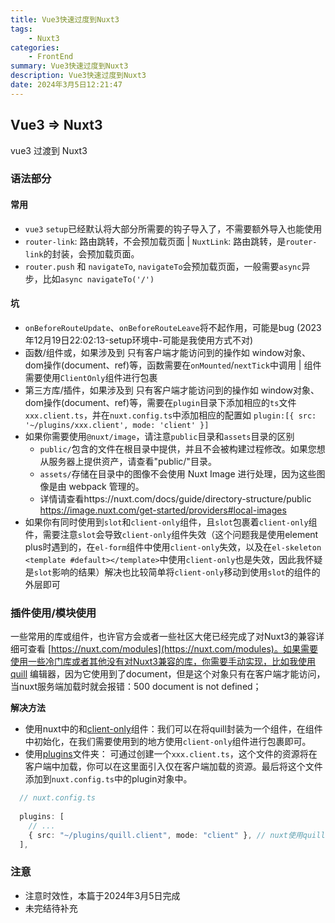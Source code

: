 ```yaml
---
title: Vue3快速过度到Nuxt3
tags: 
    - Nuxt3
categories: 
    - FrontEnd
summary: Vue3快速过度到Nuxt3
description: Vue3快速过度到Nuxt3
date: 2024年3月5日12:21:47
---
```


## Vue3 => Nuxt3

vue3 过渡到 Nuxt3





### 语法部分



#### 常用

- `vue3` `setup`已经默认将大部分所需要的钩子导入了，不需要额外导入也能使用
- `router-link`: 路由跳转，不会预加载页面 | `NuxtLink`: 路由跳转，是`router-link`的封装，会预加载页面。
- `router.push` 和 `navigateTo`, `navigateTo`会预加载页面，一般需要`async`异步，比如`async navigateTo('/')`

#### 坑

- `onBeforeRouteUpdate`、`onBeforeRouteLeave`将不起作用，可能是bug (2023年12月19日22:02:13-setup环境中-可能是我使用方式不对)
- 函数/组件或，如果涉及到 只有客户端才能访问到的操作如 window对象、dom操作(document、ref)等，函数需要在`onMounted`/`nextTick`中调用 | 组件需要使用`ClientOnly`组件进行包裹
- 第三方库/插件，如果涉及到 只有客户端才能访问到的操作如 window对象、dom操作(document、ref)等，需要在`plugin`目录下添加相应的`ts`文件`xxx.client.ts`，并在`nuxt.config.ts`中添加相应的配置如 `plugin:[{ src: '~/plugins/xxx.client', mode: 'client' }]`
- 如果你需要使用`@nuxt/image`，请注意`public`目录和`assets`目录的区别
  - `public/`包含的文件在根目录中提供，并且不会被构建过程修改。如果您想从服务器上提供资产，请查看"public/"目录。
  - `assets/`存储在目录中的图像不会使用 Nuxt Image 进行处理，因为这些图像是由 webpack 管理的。
  - 详情请查看https://nuxt.com/docs/guide/directory-structure/public https://image.nuxt.com/get-started/providers#local-images
- 如果你有同时使用到`slot`和`client-only`组件，且`slot`包裹着`client-only`组件，需要注意`slot`会导致`client-only`组件失效（这个问题我是使用element plus时遇到的，在`el-form`组件中使用`client-only`失效，以及在`el-skeleton` `<template #default></template>`中使用`client-only`也是失效，因此我怀疑是`slot`影响的结果）解决也比较简单将`client-only`移动到使用`slot`的组件的外层即可



### 插件使用/模块使用

一些常用的库或组件，也许官方会或者一些社区大佬已经完成了对Nuxt3的兼容详细可查看 [https://nuxt.com/modules](https://nuxt.com/modules)。如果需要使用一些冷门库或者其他没有对Nuxt3兼容的库，你需要手动实现，比如我使用quill 编辑器，因为它使用到了document，但是这个对象只有在客户端才能访问，当nuxt服务端加载时就会报错：500 document is not defined；

**解决方法**

- 使用nuxt中的和[client-only](https://nuxt.com/docs/api/components/client-only)组件：我们可以在将quill封装为一个组件，在组件中初始化，在我们需要使用到的地方使用`client-only`组件进行包裹即可。
- 使用[plugins](https://nuxt.com/docs/guide/directory-structure/plugins)文件夹： 可通过创建一个`xxx.client.ts`，这个文件的资源将在客户端中加载，你可以在这里面引入仅在客户端加载的资源。最后将这个文件添加到`nuxt.config.ts`中的plugin对象中。

```ts
  // nuxt.config.ts
  
  plugins: [
	// ...
    { src: "~/plugins/quill.client", mode: "client" }, // nuxt使用quill
  ],
```



### 注意

- 注意时效性，本篇于2024年3月5日完成
- 未完结待补充